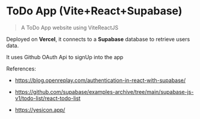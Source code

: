 # ToDo App (Vite+React+Supabase)

> A ToDo App website using ViteReactJS

Deployed on **Vercel**, it connects to a **Supabase** database to retrieve users data. 

It uses Github OAuth Api to signUp into the app


References:
- https://blog.openreplay.com/authentication-in-react-with-supabase/

- https://github.com/supabase/examples-archive/tree/main/supabase-js-v1/todo-list/react-todo-list

- https://yesicon.app/